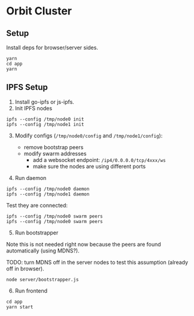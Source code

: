 # Orbit Cluster

## Setup

Install deps for browser/server sides.
```
yarn
cd app
yarn
```

## IPFS Setup

1. Install go-ipfs or js-ipfs.
2. Init IPFS nodes

```
ipfs --config /tmp/node0 init
ipfs --config /tmp/node1 init
```

3. Modify configs (`/tmp/node0/config` and `/tmp/node1/config`):
    - remove bootstrap peers
    - modify swarm addresses
        - add a websocket endpoint: `/ip4/0.0.0.0/tcp/4xxx/ws`
        - make sure the nodes are using different ports

4. Run daemon

```
ipfs --config /tmp/node0 daemon
ipfs --config /tmp/node1 daemon
```

Test they are connected:
```
ipfs --config /tmp/node0 swarm peers
ipfs --config /tmp/node0 swarm peers
```

5. Run bootstrapper

Note this is not needed right now because the peers are found automatically (using MDNS?).

TODO: turn MDNS off in the server nodes to test this assumption (already off in browser).

```
node server/bootstrapper.js
```

6. Run frontend

```
cd app
yarn start
```
